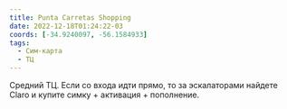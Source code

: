 ```yaml
---
title: Punta Carretas Shopping
date: 2022-12-18T01:24:22-03
coords: [-34.9240097, -56.1584933]
tags:
  - Сим-карта
  - ТЦ
---
```


Средний ТЦ. Если со входа идти прямо, то за эскалаторами найдете Claro и
купите симку + активация + пополнение.

